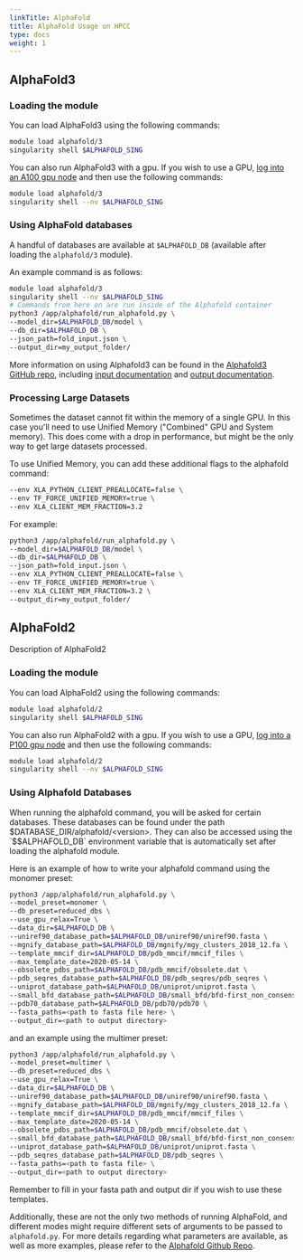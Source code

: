 ```yaml
---
linkTitle: AlphaFold
title: AlphaFold Usage on HPCC
type: docs
weight: 1
---
```


## AlphaFold3

### Loading the module

You can load AlphaFold3 using the following commands:
```bash
module load alphafold/3
singularity shell $ALPHAFOLD_SING
```
You can also run AlphaFold3 with a gpu. If you wish to use a GPU, [log into an A100 gpu node](https://hpcc.ucr.edu/manuals/hpc_cluster/jobs/#gpu-jobs) and then use the following commands:
```bash
module load alphafold/3
singularity shell --nv $ALPHAFOLD_SING
```

### Using AlphaFold databases

A handful of databases are available at `$ALPHAFOLD_DB` (available after loading the `alphafold/3` module).

An example command is as follows:
```bash
module load alphafold/3
singularity shell --nv $ALPHAFOLD_SING
# Commands from here on are run inside of the Alphafold container
python3 /app/alphafold/run_alphafold.py \
--model_dir=$ALPHAFOLD_DB/model \
--db_dir=$ALPHAFOLD_DB \
--json_path=fold_input.json \
--output_dir=my_output_folder/
```

More information on using Alphafold3 can be found in the [Alphafold3 GitHub repo](https://github.com/google-deepmind/alphafold3), including [input documentation](https://github.com/google-deepmind/alphafold3/blob/main/docs/input.md) and [output documentation](https://github.com/google-deepmind/alphafold3/blob/main/docs/output.md).

### Processing Large Datasets

Sometimes the dataset cannot fit within the memory of a single GPU. In this case you'll need to use Unified Memory ("Combined" GPU and System memory). This does come with a drop in performance, but might be the only way to get large datasets processed.

To use Unified Memory, you can add these additional flags to the alphafold command:
```bash
--env XLA_PYTHON_CLIENT_PREALLOCATE=false \
--env TF_FORCE_UNIFIED_MEMORY=true \
--env XLA_CLIENT_MEM_FRACTION=3.2
```

For example:
```bash
python3 /app/alphafold/run_alphafold.py \
--model_dir=$ALPHAFOLD_DB/model \
--db_dir=$ALPHAFOLD_DB \
--json_path=fold_input.json \
--env XLA_PYTHON_CLIENT_PREALLOCATE=false \
--env TF_FORCE_UNIFIED_MEMORY=true \
--env XLA_CLIENT_MEM_FRACTION=3.2 \
--output_dir=my_output_folder/
```


## AlphaFold2 
Description of AlphaFold2

### Loading the module

You can load AlphaFold2 using the following commands:
```bash
module load alphafold/2
singularity shell $ALPHAFOLD_SING
```
You can also run AlphaFold2 with a gpu. If you wish to use a GPU, [log into a P100 gpu node](https://hpcc.ucr.edu/manuals/hpc_cluster/jobs/#gpu-jobs) and then use the following commands:
```bash
module load alphafold/2
singularity shell --nv $ALPHAFOLD_SING
```

### Using Alphafold Databases

When running the alphafold command, you will be asked for certain databases. These databases can be found under the path $DATABASE_DIR/alphafold/<version>. They can also be accessed using the `$$ALPHAFOLD_DB` environment variable that is automatically set after loading the alphafold module.

Here is an example of how to write your alphafold command using the monomer preset:
```bash
python3 /app/alphafold/run_alphafold.py \
--model_preset=monomer \
--db_preset=reduced_dbs \
--use_gpu_relax=True \
--data_dir=$ALPHAFOLD_DB \
--uniref90_database_path=$ALPHAFOLD_DB/uniref90/uniref90.fasta \
--mgnify_database_path=$ALPHAFOLD_DB/mgnify/mgy_clusters_2018_12.fa \
--template_mmcif_dir=$ALPHAFOLD_DB/pdb_mmcif/mmcif_files \
--max_template_date=2020-05-14 \
--obsolete_pdbs_path=$ALPHAFOLD_DB/pdb_mmcif/obsolete.dat \
--pdb_seqres_database_path=$ALPHAFOLD_DB/pdb_seqres/pdb_seqres \
--uniprot_database_path=$ALPHAFOLD_DB/uniprot/uniprot.fasta \
--small_bfd_database_path=$ALPHAFOLD_DB/small_bfd/bfd-first_non_consensus_sequences.fasta \
--pdb70_database_path=$ALPHAFOLD_DB/pdb70/pdb70 \
--fasta_paths=<path to fasta file here> \
--output_dir=<path to output directory>
```

and an example using the multimer preset:
```bash
python3 /app/alphafold/run_alphafold.py \
--model_preset=multimer \
--db_preset=reduced_dbs \
--use_gpu_relax=True \
--data_dir=$ALPHAFOLD_DB \
--uniref90_database_path=$ALPHAFOLD_DB/uniref90/uniref90.fasta \
--mgnify_database_path=$ALPHAFOLD_DB/mgnify/mgy_clusters_2018_12.fa \
--template_mmcif_dir=$ALPHAFOLD_DB/pdb_mmcif/mmcif_files \
--max_template_date=2020-05-14 \
--obsolete_pdbs_path=$ALPHAFOLD_DB/pdb_mmcif/obsolete.dat \
--small_bfd_database_path=$ALPHAFOLD_DB/small_bfd/bfd-first_non_consensus_sequences.fasta \
--uniprot_database_path=$ALPHAFOLD_DB/uniprot/uniprot.fasta \
--pdb_seqres_database_path=$ALPHAFOLD_DB/pdb_seqres \
--fasta_paths=<path to fasta file> \
--output_dir=<path to output directory>
```

Remember to fill in your fasta path and output dir if you wish to use these templates.

Additionally, these are not the only two methods of running AlphaFold, and different modes might require different sets of arguments to be passed to `alphafold.py`. For more details regarding what parameters are available, as well as more examples, please refer to the [Alphafold Github Repo](https://github.com/deepmind/alphafold).
